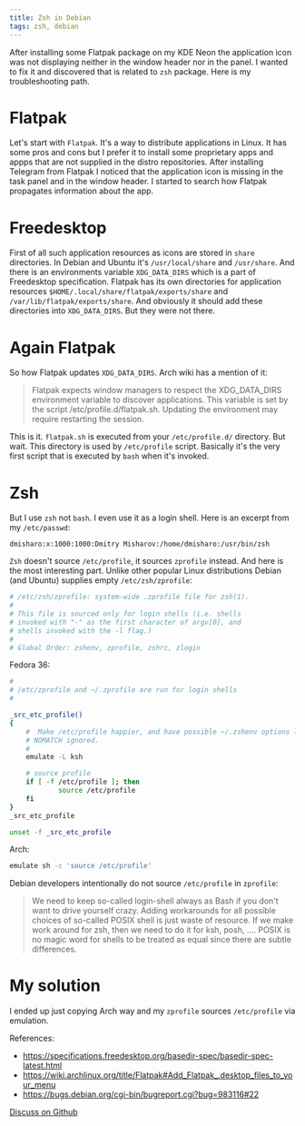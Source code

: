 ```yaml
---
title: Zsh in Debian
tags: zsh, debian
---
```


After installing some Flatpak package on my KDE Neon the application icon was not displaying neither
in the window header nor in the panel. I wanted to fix it and discovered that is related to `zsh`
package. Here is my troubleshooting path.

# Flatpak

Let's start with `Flatpak`. It's a way to distribute applications in Linux. It has some pros and
cons but I prefer it to install some proprietary apps and appps that are not supplied in the
distro repositories. After installing Telegram from Flatpak I noticed that the application icon
is missing in the task panel and in the window header. I started to search how Flatpak propagates
information about the app.

# Freedesktop

First of all such application resources as icons are stored in `share` directories. In Debian and
Ubuntu it's `/usr/local/share` and `/usr/share`. And there is an environments variable
`XDG_DATA_DIRS` which is a part of Freedesktop specification. Flatpak has its own directories for
application resources `$HOME/.local/share/flatpak/exports/share` and
`/var/lib/flatpak/exports/share`. And obviously it should add these directories into
`XDG_DATA_DIRS`. But they were not there.

# Again Flatpak

So how Flatpak updates `XDG_DATA_DIRS`. Arch wiki has a mention of it:

> Flatpak expects window managers to respect the XDG_DATA_DIRS environment variable to discover
> applications. This variable is set by the script /etc/profile.d/flatpak.sh. Updating the
> environment may require restarting the session.

This is it. `flatpak.sh` is executed from your `/etc/profile.d/` directory. But wait. This directory
is used by `/etc/profile` script. Basically it's the very first script that is executed by `bash`
when it's invoked.

# Zsh

But I use `zsh` not `bash`. I even use it as a login shell. Here is an excerpt from my
`/etc/passwd`:

```
dmisharo:x:1000:1000:Dmitry Misharov:/home/dmisharo:/usr/bin/zsh
```

`Zsh` doesn't source `/etc/profile`, it sources `zprofile` instead. And here is the most interesting
part. Unlike other popular Linux distributions Debian (and Ubuntu) supplies empty
`/etc/zsh/zprofile`:

```sh
# /etc/zsh/zprofile: system-wide .zprofile file for zsh(1).
#
# This file is sourced only for login shells (i.e. shells
# invoked with "-" as the first character of argv[0], and
# shells invoked with the -l flag.)
#
# Global Order: zshenv, zprofile, zshrc, zlogin
```

Fedora 36:

```sh 
#
# /etc/zprofile and ~/.zprofile are run for login shells
#

_src_etc_profile()
{
    #  Make /etc/profile happier, and have possible ~/.zshenv options like
    # NOMATCH ignored.
    #
    emulate -L ksh

    # source profile
    if [ -f /etc/profile ]; then
            source /etc/profile
    fi
}
_src_etc_profile

unset -f _src_etc_profile
```

Arch:

```sh
emulate sh -c 'source /etc/profile'
```

Debian developers intentionally do not source `/etc/profile` in `zprofile`:

> We need to keep so-called login-shell always as Bash if you don't want to drive
> yourself crazy.  Adding workarounds for all possible choices of so-called POSIX shell
> is just waste of resource.  If we make work around for zsh, then we need to do it for
> ksh, posh, ....  POSIX is no magic word for shells to be treated as equal since there
> are subtle differences.

# My solution

I ended up just copying Arch way and my `zprofile` sources `/etc/profile` via emulation.


References:
* <https://specifications.freedesktop.org/basedir-spec/basedir-spec-latest.html>
* <https://wiki.archlinux.org/title/Flatpak#Add_Flatpak_.desktop_files_to_your_menu>
* <https://bugs.debian.org/cgi-bin/bugreport.cgi?bug=983116#22>

[Discuss on Github](https://github.com/quarckster/blog.misharov.pro/discussions/24)
